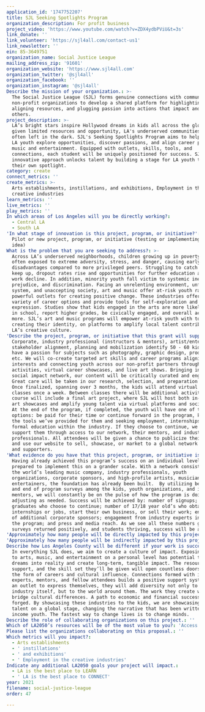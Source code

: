 ```yaml
---
application_id: '1747752207'
title: SJL Seeking Spotlights Program
organization_description: For profit business
project_video: 'https://www.youtube.com/watch?v=ZDX4ydbPViU&t=3s'
link_donate: ''
link_volunteer: 'https://sjl4all.com/contact-us1'
link_newsletter: ''
ein: 85-3649751
organization_name: Social Justice League
mailing_address_zip: '91601'
organization_website: 'https://www.sjl4all.com'
organization_twitter: '@sjl4all'
organization_facebook: ''
organization_instagram: '@sjl4all'
Describe the mission of your organization.: >-
  The Social Justice League (SJL) forms genuine connections with communities and
  non-profit organizations to develop a shared platform for highlighting needs,
  aligning resources, and plugging passion into actions that impact and inspire
  others.
project_description: >-
  LA’s bright stars inspire Hollywood dreams in kids all across the globe. Yet,
  given limited resources and opportunity, LA's underserved communities are
  often left in the dark. SJL's Seeking Spotlights Program aims to help at-risk
  LA youth explore opportunities, discover passions, and align career paths in
  music and entertainment. Equipped with outlets, skills, tools, and
  connections, each student will be uniquely positioned for success. SJL's
  innovative approach unlocks talent by building a stage for LA youth to create
  their own spotlight.
category: create
connect_metrics: ''
create_metrics: >-
  Arts establishments, instillations, and exhibitions, Employment in the
  creative industries
learn_metrics: ''
live_metrics: ''
play_metrics: ''
In which areas of Los Angeles will you be directly working?:
  - Central LA
  - South LA
'In what stage of innovation is this project, program, or initiative?': >-
  Pilot or new project, program, or initiative (testing or implementing a new
  idea)
What is the problem that you are seeking to address?: >-
  Across LA’s underserved neighborhoods, children growing up in poverty are
  often exposed to extreme adversity, stress, and danger, causing early
  disadvantages compared to more privileged peers. Struggling to catch up or
  keep up, dropout rates rise and opportunities for further education and paid
  work decline. In addition, minority youth fall victim to systemic inequality,
  prejudice, and discrimination. Facing an unrelenting environment, unforgiving
  system, and unaccepting society, art and music offer at-risk youth rare and
  powerful outlets for creating positive change. These industries offer a
  variety of career options and provide tools for self-exploration and
  expression. Studies show that kids engaged in the arts are more likely to stay
  in school, report higher grades, be civically engaged, and overall achieve
  more. SJL’s art and music programs will empower at-risk youth with tools for
  creating their identity, on platforms to amplify local talent contributing to
  LA’s creative culture.
'Describe the project, program, or initiative that this grant will support to address the problem identified.': >-
  Corporate, industry professional (instructors & mentors), artist/entertainer
  stakeholder alignment, planning and mobilization identify 50 - 60 kids who
  have a passion for subjects such as photography, graphic design, producing,
  etc. We will co-create targeted art skills and career programs aligning
  interests and connecting youth across our non-profit partners through classes,
  activities, virtual career showcases, and live art shows. Bringing in our
  social impact network, our content will be critically curated and engaging.
  Great care will be taken in our research, selection, and preparation stage.
  Once finalized, spanning over 3 months, the kids will attend virtual group
  classes once a week. Between classes there will be additional activities. Each
  course will include a final art project, where SJL will host both in-person LA
  art showcases and amplify young talent via virtual platforms and social media.
  At the end of the program, if completed, the youth will have one of two
  options: be paid for their time or continue forward in the program, keeping
  the tools we’ve provided for them and seeking employment, internships, or
  formal education within the industry. If they choose to continue, we will
  support them through access to our network, their mentors, and industry
  professionals. All attendees will be given a chance to publicize their work
  and use our website to sell, showcase, or market to a global network of buyers
  and supporters.
'What evidence do you have that this project, program, or initiative is or will be successful, and how will you define and measure success?': >-
  Having already achieved this program’s success on an individual level, SJL is
  prepared to implement this on a grander scale. With a network consisting of
  the world’s leading music company, industry professionals, youth
  organizations, corporate sponsors, and high-profile artists, musicians, and
  entertainers, the foundation has already been built.  By utilizing beginning
  and end of program surveys among the kids, youth organizations, and industry
  mentors, we will constantly be on the pulse of how the program is doing,
  adjusting as needed. Success will be achieved by: number of signups; number of
  graduates who choose to continue; number of 17/18 year old’s who obtain
  internships or jobs, start their own business, or sell their work; engagement
  of additional corporate sponsors; engagement from industry experts involved in
  the program; and press and media reach. As we see all these numbers grow,
  surveys returned positively, and students thriving, success will be achieved.
'Approximately how many people will be directly impacted by this project, program, or initiative?': '100'
'Approximately how many people will be indirectly impacted by this project, program, or initiative?': '1000'
Describe how Los Angeles County will be different if your work is successful.: >-
  In everything SJL does, we aim to create a culture of impact. Exposing youth
  to arts, music, and entertainment on a personal level has potential to turn
  dreams into reality and create long-term, tangible impact. The resources,
  support, and the skill set they’ll be given will open countless doors, both in
  the form of careers and cultural influence. Connections formed with industry
  experts, mentors, and fellow attendees builds a positive support system. Given
  an outlet to express themselves, they will add diversity not only to the
  industry itself, but to the world around them. The work they create will
  bridge cultural differences. A path to economic and financial success will be
  forged. By showcasing these industries to the kids, we are showcasing their
  talent on a global stage, changing the narrative that has been written of low
  income youth. The fastest way to change lives is to change minds.
Describe the role of collaborating organizations on this project.: ''
Which of LA2050’s resources will be of the most value to you?: 'Access to the LA2050 community,Strategy assistance and implementation'
Please list the organizations collaborating on this proposal.: ''
Which metrics will you impact?:
  - Arts establishments
  - ' instillations'
  - ' and exhibitions'
  - ' Employment in the creative industries'
Indicate any additional LA2050 goals your project will impact.:
  - LA is the best place to LEARN
  - ' LA is the best place to CONNECT'
year: 2021
filename: social-justice-league
order: 47

---
```

